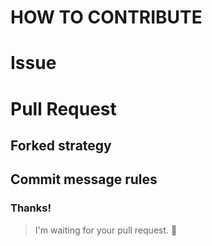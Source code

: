 # HOW TO CONTRIBUTE

# Issue

# Pull Request

## Forked strategy

## Commit message rules

### Thanks!

> I'm waiting for your pull request. :pray:
